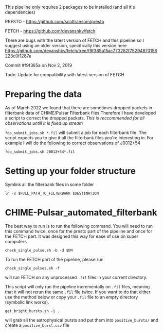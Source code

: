 This pipeline only requires 2 packages to be installed (and all it's dependencies)

PRESTO - https://github.com/scottransom/presto

FETCH - https://github.com/devanshkv/fetch

There are bugs with the latest version of FETCH and this pipeline so I suggest using an older version, specifically this version here https://github.com/devanshkv/fetch/tree/f9f385a15ac773282f75294870156223c0f1287a

Commit #f9f385a on Nov 2, 2019 

Todo: Update for compatibility with latest version of FETCH

# Preparing the data
As of March 2022 we found that there are sometimes dropped packets in filterbank data of CHIME/Pulsar Filterbank files
Therefore I have developed a script to correct the dropped packets. _This is reccommended for all observations untill it is fixed up stream_

`fdp_submit_jobs.sh *.fil` will submit a job for each filterbank file. The script expects you to give it all the filterbank files you're interesting in. For example I will do the following to correct observations of J0012+54


`fdp_submit_jobs.sh J0012+54*.fil` 

# Setting up your folder structure
Symlink all the filterbank files in some folder

`ln -s $FULL_PATH_TO_FILTERBANK $DESTINATION`

# CHIME-Pulsar_automated_filterbank
The best way to run is to run the following command. You will need to run this command twice, once for the presto part of the pipeline and once for the FETCH part. It was designed this way for ease of use on super computers

`check_single_pulse.sh -b -d $DM`


To run the FETCH part of the pipeline, please run

`check_single_pulses.sh -f` 

will run FETCH on any unprocessed `.fil` files in your current directory.

This script will only run the pipeline incrementally on `.fil` files, meaning that it will not rerun the same `.fil` file twice. If you want to do that either use the method below or copy your `.fil` file to an empty directory (symbolic link works).

`get_bright_bursts.sh -i .`

will grab all the astrophysical bursts and put them into `positive_bursts/` and create a `positive_burst.csv` file

